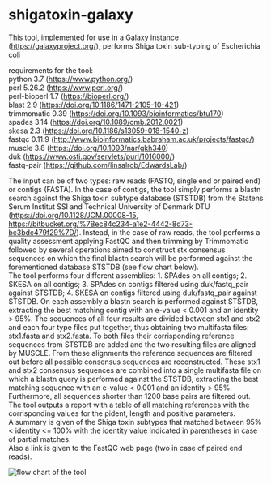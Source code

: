 # shigatoxin-galaxy
This tool, implemented for use in a Galaxy instance (https://galaxyproject.org/), performs Shiga toxin sub-typing of Escherichia coli

requirements for the tool:  
python 3.7 (https://www.python.org/)  
perl 5.26.2 (https://www.perl.org/)  
perl-bioperl 1.7 (https://bioperl.org/)  
blast 2.9 (https://doi.org/10.1186/1471-2105-10-421)  
trimmomatic 0.39 (https://doi.org/10.1093/bioinformatics/btu170)  
spades 3.14 (https://doi.org/10.1089/cmb.2012.0021)  
skesa 2.3 (https://doi.org/10.1186/s13059-018-1540-z)  
fastqc 0.11.9 (http://www.bioinformatics.babraham.ac.uk/projects/fastqc/)  
muscle 3.8 (https://doi.org/10.1093/nar/gkh340)  
duk (https://www.osti.gov/servlets/purl/1016000/)  
fastq-pair (https://github.com/linsalrob/EdwardsLab/)  

The input can be of two types: raw reads (FASTQ, single end or paired end) or contigs (FASTA). In the case of contigs, the tool simply performs a blastn search against 
the Shiga toxin subtype database (STSTDB) from the Statens Serum Institut SSI and Technical University of Denmark DTU (https://doi.org/10.1128/JCM.00008-15, 
https://bitbucket.org/%7Bec84c234-a1e2-4442-8d73-bc3bdc479f29%7D/).
Instead, in the case of raw reads, the tool performs a quality assessment applying FastQC and then trimming by Trimmomatic followed by several operations aimed to construct stx 
consensus sequences on which the final blastn search will be performed against the forementioned database STSTDB (see flow chart below).  
The tool performs four different assemblies: 1. SPAdes on all contigs; 2. SKESA on all contigs; 3. SPAdes on contigs filtered using duk/fastq_pair against STSTDB; 
4. SKESA on contigs filtered using duk/fastq_pair against STSTDB. On each assembly a blastn search is performed against STSTDB, extracting the best matching contig with an 
e-value < 0.001 and an identity > 95%. The sequences of all four results are divided between stx1 and stx2 and each four type files put together, thus obtaining two multifasta 
files: stx1.fasta and stx2.fasta. To both files their corrisponding reference sequences from STSTDB are added and the two resulting files are aligned by MUSCLE. From these 
alignments the reference sequences are filtered out before all possible consensus sequences are reconstructed. These stx1 and stx2 consensus sequences are combined into a 
single multifasta file on which a blastn query is performed against the STSTDB, extracting the best matching sequence with an e-value < 0.001 and an identity > 95%. 
Furthermore, all sequences shorter than 1200 base pairs are filtered out.  
The tool outputs a report with a table of all matching references with the corrisponding values for the pident, length and positive parameters.  
A summary is given of the Shiga toxin subtypes that matched between 95% < identity <= 100% with the identity value indicated in parentheses in case of partial matches.  
Also a link is given to the FastQC web page (two in case of paired end reads).


![flow chart of the tool](https://github.com/aknijn/shigatoxin-galaxy/blob/master/stx.png?raw=true)
